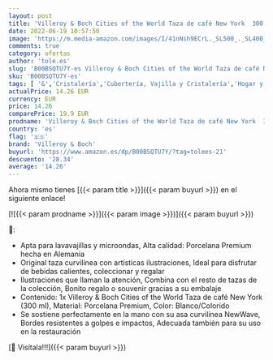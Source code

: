 ```yaml
---
layout: post
title: 'Villeroy & Boch Cities of the World Taza de café New York  300 ml  Altura: 11 cm  Porcelana Premium  Blanco/Colorido'
date: 2022-06-19 10:57:50
image: 'https://m.media-amazon.com/images/I/41nNsh9ECrL._SL500_._SL400_.jpg'
comments: true
category: ofertas
author: 'tole.es'
slug: 'B00BSQTU7Y-es Villeroy & Boch Cities of the World Taza de café New York...'
sku: 'B00BSQTU7Y-es'
tags: [ '&','Cristalería','Cubertería, Vajilla y Cristalería','Hogar y cocina','Tazas','boch','villeroy','villeroy & boch','🇪🇸', ]
actualPrice: 14.26 EUR
currency: EUR
price: 14.26
comparePrice: 19.9 EUR
prodname: 'Villeroy & Boch Cities of the World Taza de café New York  300 ml  Altura: 11 cm  Porcelana Premium  Blanco/Colorido'
country: 'es'
flag: '🇪🇸'
brand: 'Villeroy & Boch'
buyurl: 'https://www.amazon.es/dp/B00BSQTU7Y/?tag=tolees-21'
descuento: '28.34'
average: '14.26'
---
```


Ahora mismo tienes [{{< param title >}}]({{< param buyurl >}}) en el siguiente enlace!

[![{{< param prodname >}}]({{< param image >}})]({{< param buyurl >}})

🔎:

- Apta para lavavajillas y microondas, Alta calidad: Porcelana Premium hecha en Alemania
- Original taza curvilínea con artísticas ilustraciones, Ideal para disfrutar de bebidas calientes, coleccionar y regalar
- Ilustraciones que llaman la atención, Combina con el resto de tazas de la colección, Bonito regalo o souvenir gracias a su embalaje
- Contenido: 1x Villeroy & Boch Cities of the World Taza de café New York (300 ml), Material: Porcelana Premium, Color: Blanco/Colorido
- Se sostiene perfectamente en la mano con su asa curvilínea NewWave, Bordes resistentes a golpes e impactos, Adecuada también para su uso en la restauración

[🛒 Visítala!!!]({{< param buyurl >}})

